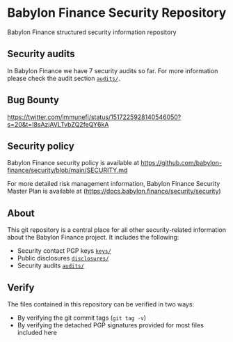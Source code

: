 # Babylon Finance Security Repository
Babylon Finance structured security information repository

## Security audits
In Babylon Finance we have 7 security audits so far. For more information please check the audit section [`audits/`](./audits/).

## Bug Bounty
https://twitter.com/immunefi/status/1517225928140546050?s=20&t=I8sAzjAVLTvbZQ2feQY6kA

## Security policy
Babylon Finance security policy is available at https://github.com/babylon-finance/security/blob/main/SECURITY.md

For more detailed risk management information, Babylon Finance Security Master Plan is available at (https://docs.babylon.finance/security/security)

## About
This git repository is a central place for all other security-related information about the Babylon Finance project. It includes the following:

* Security contact PGP keys [`keys/`](./keys/)
* Public disclosures [`disclosures/`](./disclosures/README.md)
* Security audits [`audits/`](./audits/README.md)


## Verify
The files contained in this repository can be verified in two ways:

* By verifying the git commit tags (`git tag -v`)
* By verifying the detached PGP signatures provided for most files included here
